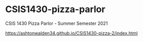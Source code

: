 # CSIS1430-pizza-parlor
CSIS 1430 Pizza Parlor - Summer Semester 2021

https://ashtonwalden34.github.io/CSIS1430-pizza-2/index.html
